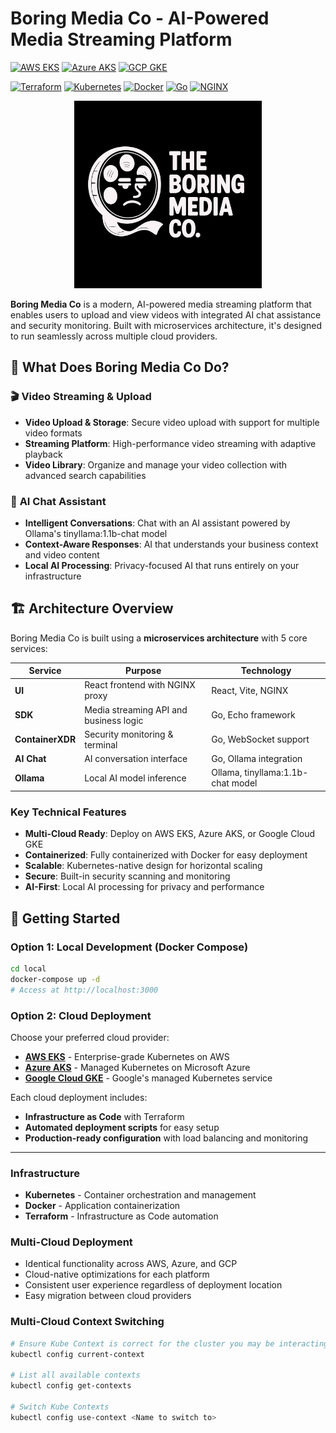 # Boring Media Co - AI-Powered Media Streaming Platform

[![AWS EKS](https://img.shields.io/badge/AWS%20EKS-Deployed-success?style=for-the-badge&logo=amazon-aws&logoColor=white)](./aws/)
[![Azure AKS](https://img.shields.io/badge/Azure%20AKS-Deployed-success?style=for-the-badge&logo=microsoft-azure&logoColor=white)](./azure/)
[![GCP GKE](https://img.shields.io/badge/GCP%20GKE-Deployed-success?style=for-the-badge&logo=google-cloud&logoColor=white)](./gcp/)

[![Terraform](https://img.shields.io/badge/Terraform-Infrastructure-blue?style=flat-square&logo=terraform)](./aws/iac/)
[![Kubernetes](https://img.shields.io/badge/Kubernetes-Orchestration-blue?style=flat-square&logo=kubernetes)](./aws/k8s/)
[![Docker](https://img.shields.io/badge/Docker-Containerized-blue?style=flat-square&logo=docker)](./ui/Dockerfile)
[![Go](https://img.shields.io/badge/Go-Backend%20Services-00ADD8?style=flat-square&logo=go&logoColor=white)](./sdk/)
[![NGINX](https://img.shields.io/badge/NGINX-Load%20Balancer-green?style=flat-square&logo=nginx)](./aws/k8s/ingress-nginx.yaml)

<div align="center">
  <img src="ui/public/images/bpclogo.png" alt="Boring Media Co Logo" width="300" style="filter: invert(1) brightness(1);">
</div>

**Boring Media Co** is a modern, AI-powered media streaming platform that enables users to upload and view videos with integrated AI chat assistance and security monitoring. Built with microservices architecture, it's designed to run seamlessly across multiple cloud providers.

## 🎯 What Does Boring Media Co Do?

### 🎬 **Video Streaming & Upload**
- **Video Upload & Storage**: Secure video upload with support for multiple video formats
- **Streaming Platform**: High-performance video streaming with adaptive playback
- **Video Library**: Organize and manage your video collection with advanced search capabilities

### 🤖 **AI Chat Assistant**
- **Intelligent Conversations**: Chat with an AI assistant powered by Ollama's tinyllama:1.1b-chat model
- **Context-Aware Responses**: AI that understands your business context and video content
- **Local AI Processing**: Privacy-focused AI that runs entirely on your infrastructure


## 🏗️ Architecture Overview

Boring Media Co is built using a **microservices architecture** with 5 core services:

| Service | Purpose | Technology |
|---------|---------|------------|
| **UI** | React frontend with NGINX proxy | React, Vite, NGINX |
| **SDK** | Media streaming API and business logic | Go, Echo framework |
| **ContainerXDR** | Security monitoring & terminal | Go, WebSocket support |
| **AI Chat** | AI conversation interface | Go, Ollama integration |
| **Ollama** | Local AI model inference | Ollama, tinyllama:1.1b-chat model |

### Key Technical Features

- **Multi-Cloud Ready**: Deploy on AWS EKS, Azure AKS, or Google Cloud GKE
- **Containerized**: Fully containerized with Docker for easy deployment
- **Scalable**: Kubernetes-native design for horizontal scaling
- **Secure**: Built-in security scanning and monitoring
- **AI-First**: Local AI processing for privacy and performance

## 🚀 Getting Started

### Option 1: Local Development (Docker Compose)
```bash
cd local
docker-compose up -d
# Access at http://localhost:3000
```

### Option 2: Cloud Deployment
Choose your preferred cloud provider:

- **[AWS EKS](./aws/)** - Enterprise-grade Kubernetes on AWS
- **[Azure AKS](./azure/)** - Managed Kubernetes on Microsoft Azure  
- **[Google Cloud GKE](./gcp/)** - Google's managed Kubernetes service

Each cloud deployment includes:
- **Infrastructure as Code** with Terraform
- **Automated deployment scripts** for easy setup
- **Production-ready configuration** with load balancing and monitoring

---

### **Infrastructure**
- **Kubernetes** - Container orchestration and management
- **Docker** - Application containerization
- **Terraform** - Infrastructure as Code automation


### **Multi-Cloud Deployment**
- Identical functionality across AWS, Azure, and GCP
- Cloud-native optimizations for each platform
- Consistent user experience regardless of deployment location
- Easy migration between cloud providers

### **Multi-Cloud Context Switching**
```bash
# Ensure Kube Context is correct for the cluster you may be interacting with
kubectl config current-context

# List all available contexts
kubectl config get-contexts

# Switch Kube Contexts
kubectl config use-context <Name to switch to>
```

